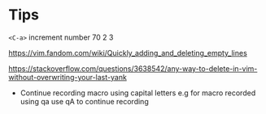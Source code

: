 # Tips

`<C-a>` increment number
70
2
3

<https://vim.fandom.com/wiki/Quickly_adding_and_deleting_empty_lines>

<https://stackoverflow.com/questions/3638542/any-way-to-delete-in-vim-without-overwriting-your-last-yank>

- Continue recording macro using capital letters
  e.g for macro recorded using qa use qA to continue recording
